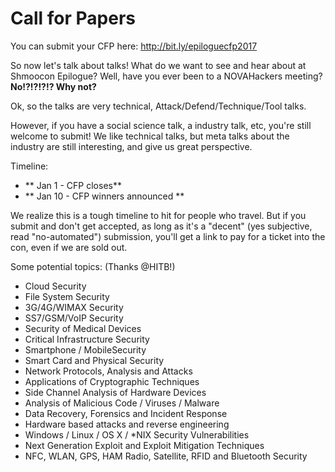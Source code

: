 # Call for Papers

You can submit your CFP here: http://bit.ly/epiloguecfp2017

So now let's talk about talks! What do we want to see and hear about at Shmoocon Epilogue? Well, have you ever been to a NOVAHackers meeting? **No!?!?!?!? Why not?**

Ok, so the talks are very technical, Attack/Defend/Technique/Tool talks. 

However, if you have a social science talk, a industry talk, etc, you're still welcome to submit!
We like technical talks, but meta talks about the industry are still interesting, and give us great perspective.

Timeline:

- ** Jan 1 - CFP closes**
- ** Jan 10 - CFP winners announced **

We realize this is a tough timeline to hit for people who travel. But if you submit and don't get accepted, as long as it's a "decent" (yes subjective, read "no-automated") submission, you'll get a link to pay for a ticket into the con, even if we are sold out.

Some potential topics: (Thanks @HITB!)

- Cloud Security
- File System Security
- 3G/4G/WIMAX Security
- SS7/GSM/VoIP Security
- Security of Medical Devices
- Critical Infrastructure Security
- Smartphone / MobileSecurity
- Smart Card and Physical Security
- Network Protocols, Analysis and Attacks
- Applications of Cryptographic Techniques
- Side Channel Analysis of Hardware Devices
- Analysis of Malicious Code / Viruses / Malware
- Data Recovery, Forensics and Incident Response
- Hardware based attacks and reverse engineering
- Windows / Linux / OS X / *NIX Security Vulnerabilities
- Next Generation Exploit and Exploit Mitigation Techniques
- NFC, WLAN, GPS, HAM Radio, Satellite, RFID and Bluetooth Security
